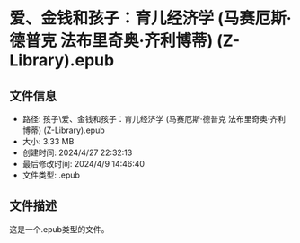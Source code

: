 ﻿# 爱、金钱和孩子：育儿经济学 (马赛厄斯·德普克 法布里奇奥·齐利博蒂) (Z-Library).epub

## 文件信息
- 路径: 孩子\爱、金钱和孩子：育儿经济学 (马赛厄斯·德普克 法布里奇奥·齐利博蒂) (Z-Library).epub
- 大小: 3.33 MB
- 创建时间: 2024/4/27 22:32:13
- 最后修改时间: 2024/4/9 14:46:40
- 文件类型: .epub

## 文件描述
这是一个.epub类型的文件。

